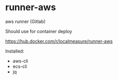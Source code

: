# runner-aws
aws runner (Gitlab)

Should use for container deploy

https://hub.docker.com/r/localmeasure/runner-aws

Installed:
- aws-cli
- ecs-cli
- jq
